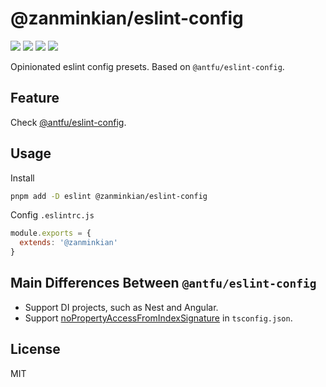# @zanminkian/eslint-config

[![](https://img.shields.io/npm/l/@zanminkian/eslint-config.svg)](https://github.com/zanminkian/git-hooks/blob/master/LICENSE)
[![](https://img.shields.io/npm/v/@zanminkian/eslint-config.svg)](https://www.npmjs.com/package/@zanminkian/eslint-config)
[![](https://img.shields.io/npm/dm/@zanminkian/eslint-config.svg)](https://www.npmjs.com/package/@zanminkian/eslint-config)
[![](https://img.shields.io/librariesio/release/npm/@zanminkian/eslint-config)](https://www.npmjs.com/package/@zanminkian/eslint-config)

Opinionated eslint config presets. Based on `@antfu/eslint-config`.

## Feature

Check [@antfu/eslint-config](https://github.com/antfu/eslint-config#antfueslint-config).

## Usage

Install

```sh
pnpm add -D eslint @zanminkian/eslint-config
```

Config `.eslintrc.js`

```js
module.exports = {
  extends: '@zanminkian'
}
```

## Main Differences Between `@antfu/eslint-config`

- Support DI projects, such as Nest and Angular.
- Support [noPropertyAccessFromIndexSignature](https://www.typescriptlang.org/tsconfig#noPropertyAccessFromIndexSignature) in `tsconfig.json`.

## License

MIT